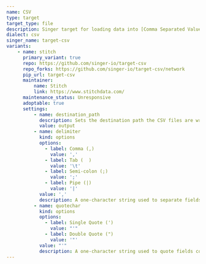 ```yaml
---
name: CSV
type: target
target_type: file
description: Singer target for loading data into [Comma Separated Values (CSV)](https://en.wikipedia.org/wiki/Comma-separated_values) files
dialect: csv
singer_name: target-csv
variants:
    - name: stitch
      primary_variant: true
      repo: https://github.com/singer-io/target-csv
      repo_forks: https://github.com/singer-io/target-csv/network
      pip_url: target-csv
      maintainer: 
          name: Stitch
          link: https://www.stitchdata.com/
      maintenance_status: Unresponsive
      adoptable: true
      settings:
          - name: destination_path
            description: Sets the destination path the CSV files are written to, relative to the project root. The directory needs to exist already, it will not be created automatically. To write CSV files to the project root, set an empty string (`""`).
            value: output
          - name: delimiter
            kind: options
            options:
              - label: Comma (,)
                value: ','
              - label: Tab (  )
                value: '\t'
              - label: Semi-colon (;)
                value: ';'
              - label: Pipe (|)
                value: '|'
            value: ','
            description: A one-character string used to separate fields. It defaults to a comma (,).
          - name: quotechar
            kind: options
            options:
              - label: Single Quote (')
                value: "'"
              - label: Double Quote (")
                value: '"'
            value: "'"
            description: A one-character string used to quote fields containing special characters, such as the delimiter or quotechar, or which contain new-line characters. It defaults to single quote (').
---
```

